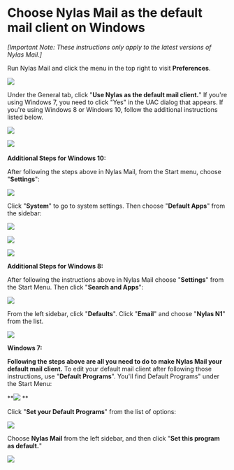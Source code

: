 <div id="container">

# Choose Nylas Mail as the default mail client on Windows

_[Important Note: These instructions only apply to the latest versions of Nylas Mail.]_

Run Nylas Mail and click the menu in the top right to visit **Preferences**.

![](./Screen_Shot_2016-10-12_at_3.23.50_PM.png)

Under the General tab, click "**Use Nylas as the default mail client.**" If you're using Windows 7, you need to click "Yes" in the UAC dialog that appears. If you're using Windows 8 or Windows 10, follow the additional instructions listed below.

![](./Group.png)

**![](./Screen_Shot_2016-10-12_at_3.42.35_PM.png)** 

<span class="wysiwyg-font-size-large">**Additional Steps for Windows 10:**</span>

After following the steps above in Nylas Mail, from the Start menu, choose "**Settings**":

![](./Screen_Shot_2016-10-05_at_4.54.22_PM.png)

Click "**System**" to go to system settings. Then choose "**Default Apps**" from the sidebar:

![](./Screen_Shot_2016-10-05_at_4.54.29_PM.png)

![](./Screen_Shot_2016-10-05_at_4.54.42_PM.png)

![](./Screen_Shot_2016-10-05_at_4.54.47_PM.png)

<span class="wysiwyg-font-size-large">**Additional Steps for Windows 8:**</span>

After following the instructions above in Nylas Mail choose "**Settings**" from the Start Menu. Then click "**Search and Apps**":

<span class="wysiwyg-font-size-large">**![](./Screen_Shot_2016-10-12_at_3.16.52_PM.png)**</span>

From the left sidebar, click "**Defaults**". Click "**Email**" and choose "**Nylas N1**" from the list.

![](./Screen_Shot_2016-10-12_at_3.16.57_PM.png)

<span class="wysiwyg-font-size-large">**Windows 7:**</span>

**Following the steps above are all you need to do to make Nylas Mail your default mail client.** To edit your default mail client after following those instructions, use "**Default Programs**". You'll find Default Programs" under the Start Menu:

<span class="wysiwyg-font-size-large">**![](./Screen_Shot_2016-10-12_at_3.19.27_PM.png) **</span>

Click "**Set your Default Programs**" from the list of options:

<span class="wysiwyg-font-size-large">**![](./Screen_Shot_2016-10-12_at_3.19.51_PM.png)**</span>

Choose **Nylas Mail** from the left sidebar, and then click "**Set this program as default.**"

<span class="wysiwyg-font-size-large">**![](./Screen_Shot_2016-10-12_at_3.19.59_PM.png)**</span>

</div>
